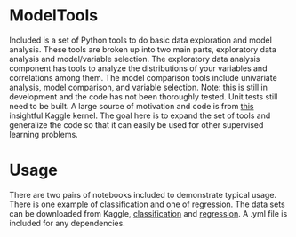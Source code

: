 # ModelTools
Included is a set of Python tools to do basic data exploration and model analysis. These tools are broken up into two main parts, exploratory data analysis and model/variable selection. The exploratory data analysis component has tools to analyze the distributions of your variables and correlations among them. The model comparison tools include univariate analysis, model comparison, and variable selection. Note: this is still in development and the code has not been thoroughly tested. Unit tests still need to be built.
A large source of motivation and code is from [this](https://www.kaggle.com/sharmasanthosh/exploratory-study-on-ml-algorithms) insightful Kaggle kernel. The goal here is to expand the set of tools and generalize the code so that it can easily be used for other supervised learning problems.
# Usage
There are two pairs of notebooks included to demonstrate typical usage. There is one example of classification and one of regression. The data sets can be downloaded from Kaggle, [classification](https://www.kaggle.com/pavansubhasht/ibm-hr-analytics-attrition-dataset/data) and [regression](https://www.kaggle.com/c/house-prices-advanced-regression-techniques/data). A .yml file is included for any dependencies. 
